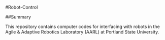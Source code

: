 #Robot-Control

##Summary

This repository contains computer codes for interfacing with robots in the Agile & Adaptive Robotics Laboratory (AARL) at Portland State University. 
